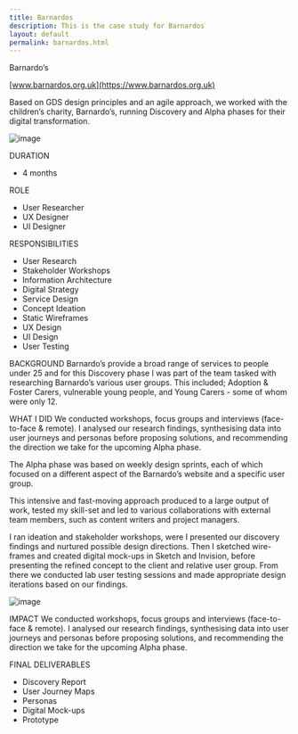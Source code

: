 ```yaml
---
title: Barnardos
description: This is the case study for Barnardos
layout: default
permalink: barnardos.html
---
```

Barnardo’s

[www.barnardos.org.uk](https://www.barnardos.org.uk)

Based on GDS design principles and an agile approach, we worked with the children’s charity, Barnardo’s, running Discovery and Alpha phases for their digital transformation.

![image]()

DURATION
* 4 months

ROLE
* User Researcher
* UX Designer
* UI Designer

RESPONSIBILITIES
* User Research
* Stakeholder Workshops
* Information Architecture
* Digital Strategy
* Service Design
* Concept Ideation
* Static Wireframes
* UX Design
* UI Design
* User Testing

BACKGROUND
Barnardo’s provide a broad range of services to people under 25 and for this Discovery phase I was part of the team tasked with researching Barnardo’s various user groups. This included; Adoption & Foster Carers, vulnerable young people, and Young Carers - some of whom were only 12.

WHAT I DID
We conducted workshops, focus groups and interviews (face-to-face & remote). I analysed our research findings, synthesising data into user journeys and personas before proposing solutions, and recommending the direction we take for the upcoming Alpha phase.

The Alpha phase was based on weekly design sprints, each of which focused on a different aspect of the Barnardo’s website and a specific user group.

This intensive and fast-moving approach produced to a large output of work, tested my skill-set and led to various collaborations with external team members, such as content writers and project managers.

I ran ideation and stakeholder workshops, were I presented our discovery findings and nurtured possible design directions. Then I sketched wire-frames and created digital mock-ups in Sketch and Invision, before presenting the refined concept to the client and relative user group. From there we conducted lab user testing sessions and made appropriate design iterations based on our findings.

![image]()

IMPACT
We conducted workshops, focus groups and interviews (face-to-face & remote). I analysed our research findings, synthesising data into user journeys and personas before proposing solutions, and recommending the direction we take for the upcoming Alpha phase.

FINAL DELIVERABLES
* Discovery Report
* User Journey Maps
* Personas
* Digital Mock-ups
* Prototype

